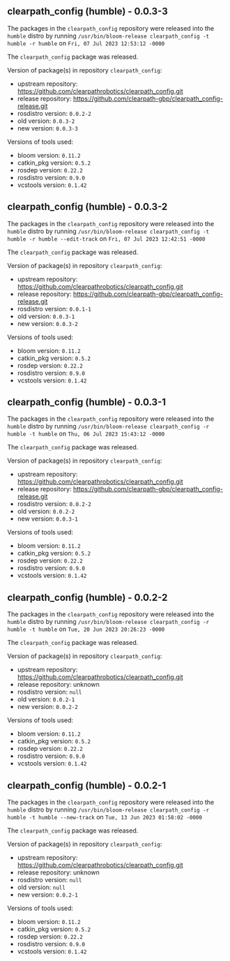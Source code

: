 ## clearpath_config (humble) - 0.0.3-3

The packages in the `clearpath_config` repository were released into the `humble` distro by running `/usr/bin/bloom-release clearpath_config -t humble -r humble` on `Fri, 07 Jul 2023 12:53:12 -0000`

The `clearpath_config` package was released.

Version of package(s) in repository `clearpath_config`:

- upstream repository: https://github.com/clearpathrobotics/clearpath_config.git
- release repository: https://github.com/clearpath-gbp/clearpath_config-release.git
- rosdistro version: `0.0.2-2`
- old version: `0.0.3-2`
- new version: `0.0.3-3`

Versions of tools used:

- bloom version: `0.11.2`
- catkin_pkg version: `0.5.2`
- rosdep version: `0.22.2`
- rosdistro version: `0.9.0`
- vcstools version: `0.1.42`


## clearpath_config (humble) - 0.0.3-2

The packages in the `clearpath_config` repository were released into the `humble` distro by running `/usr/bin/bloom-release clearpath_config -t humble -r humble --edit-track` on `Fri, 07 Jul 2023 12:42:51 -0000`

The `clearpath_config` package was released.

Version of package(s) in repository `clearpath_config`:

- upstream repository: https://github.com/clearpathrobotics/clearpath_config.git
- release repository: https://github.com/clearpath-gbp/clearpath_config-release.git
- rosdistro version: `0.0.1-1`
- old version: `0.0.3-1`
- new version: `0.0.3-2`

Versions of tools used:

- bloom version: `0.11.2`
- catkin_pkg version: `0.5.2`
- rosdep version: `0.22.2`
- rosdistro version: `0.9.0`
- vcstools version: `0.1.42`


## clearpath_config (humble) - 0.0.3-1

The packages in the `clearpath_config` repository were released into the `humble` distro by running `/usr/bin/bloom-release clearpath_config -r humble -t humble` on `Thu, 06 Jul 2023 15:43:12 -0000`

The `clearpath_config` package was released.

Version of package(s) in repository `clearpath_config`:

- upstream repository: https://github.com/clearpathrobotics/clearpath_config.git
- release repository: https://github.com/clearpath-gbp/clearpath_config-release.git
- rosdistro version: `0.0.2-2`
- old version: `0.0.2-2`
- new version: `0.0.3-1`

Versions of tools used:

- bloom version: `0.11.2`
- catkin_pkg version: `0.5.2`
- rosdep version: `0.22.2`
- rosdistro version: `0.9.0`
- vcstools version: `0.1.42`


## clearpath_config (humble) - 0.0.2-2

The packages in the `clearpath_config` repository were released into the `humble` distro by running `/usr/bin/bloom-release clearpath_config -r humble -t humble` on `Tue, 20 Jun 2023 20:26:23 -0000`

The `clearpath_config` package was released.

Version of package(s) in repository `clearpath_config`:

- upstream repository: https://github.com/clearpathrobotics/clearpath_config.git
- release repository: unknown
- rosdistro version: `null`
- old version: `0.0.2-1`
- new version: `0.0.2-2`

Versions of tools used:

- bloom version: `0.11.2`
- catkin_pkg version: `0.5.2`
- rosdep version: `0.22.2`
- rosdistro version: `0.9.0`
- vcstools version: `0.1.42`


## clearpath_config (humble) - 0.0.2-1

The packages in the `clearpath_config` repository were released into the `humble` distro by running `/usr/bin/bloom-release clearpath_config -r humble -t humble --new-track` on `Tue, 13 Jun 2023 01:58:02 -0000`

The `clearpath_config` package was released.

Version of package(s) in repository `clearpath_config`:

- upstream repository: https://github.com/clearpathrobotics/clearpath_config.git
- release repository: unknown
- rosdistro version: `null`
- old version: `null`
- new version: `0.0.2-1`

Versions of tools used:

- bloom version: `0.11.2`
- catkin_pkg version: `0.5.2`
- rosdep version: `0.22.2`
- rosdistro version: `0.9.0`
- vcstools version: `0.1.42`


